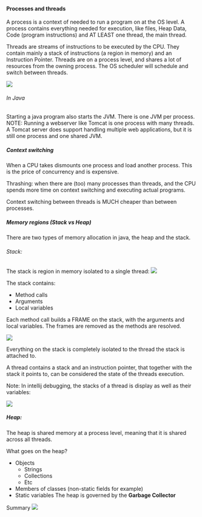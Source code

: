 
#### Processes and threads

A process is a context of needed to run a program on at the OS level. A process contains everything needed for execution, like files, Heap Data, Code (program instructions) and AT LEAST one thread, the main thread.

Threads are streams of instructions to be executed by the CPU. They contain mainly a stack of instructions (a region in memory) and an Instruction Pointer. Threads are on a process level, and shares a lot of resources from the owning process.
The OS scheduler will schedule and switch between threads.

![](Pasted%20image%2020240710085430.png)
###### In Java

Starting a java program also starts the JVM. There is one JVM per process.
NOTE: Running a webserver like Tomcat is one process with many threads. A Tomcat server does support handling multiple web applications, but it is still one process and one shared JVM.

#####  Context switching

When a CPU takes dismounts one process and load another process.
This is the price of concurrency and is expensive. 

Thrashing: when there are (too) many processes than threads, and the CPU spends more time on context switching and executing actual programs. 

Context switching between threads is MUCH cheaper than between processes.

##### Memory regions (Stack vs Heap)

There are two types of memory allocation in java, the heap and the stack.

###### Stack:
The stack is region in memory isolated to a single thread: 
![](Pasted%20image%2020240713203804.png)

The stack contains:
- Method calls
- Arguments 
- Local variables

Each method call builds a FRAME on the stack, with the arguments and local variables. The frames are removed as the methods are resolved.

![](Pasted%20image%2020240713204129.png)

Everything on the stack is completely isolated to the thread the stack is attached to. 

A thread contains a stack and an instruction pointer, that together with the stack it points to, can be considered the state of the threads execution.

Note: In intellij debugging, the stacks of a thread is display as well as their variables:

![](Pasted%20image%2020240713204726.png)
##### Heap:

The heap is shared memory at a process level, meaning that it is shared across all threads.

What goes on the heap?
- Objects
	- Strings
	- Collections
	- Etc
- Members of classes (non-static fields for example)
- Static variables
The heap is governed by the **Garbage Collector**

Summary
![](Pasted%20image%2020240713205608.png)